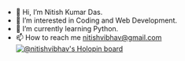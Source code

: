 - 👋 Hi, I’m Nitish Kumar Das.
- 👀 I’m interested in Coding and Web Development.
- 🌱 I’m currently learning Python.
- 📫 How to reach me nitishvibhav@gmail.com
[![@nitishvibhav's Holopin board](https://holopin.io/api/user/board?user=nitishvibhav)](https://holopin.io/@nitishvibhav)
<!---
nitishvibhav/nitishvibhav is a ✨ special ✨ repository because its `README.md` (this file) appears on your GitHub profile.
You can click the Preview link to take a look at your changes.
--->
